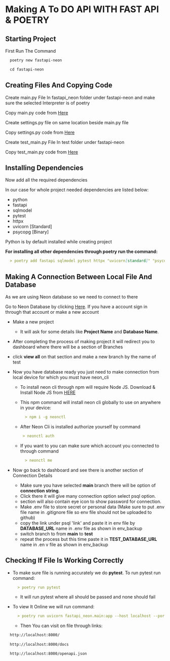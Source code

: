 
# Making A To DO API WITH FAST API & POETRY

## Starting Project

First Run The Command

```markdown
  poetry new fastapi-neon

  cd fastapi-neon
```

## Creating Files And Copying Code

Create main.py File In fastapi_neon folder under fastapi-neon and make sure the selected Interpreter is of poetry

Copy main.py code from [Here](https://github.com/HR-Suriya/Fast-Api-ToDo-App/blob/main/fastapi-neon/fastapi_neon/main.py)

Create settings.py file on same location beside main.py file

Copy settings.py code from [Here](https://github.com/HR-Suriya/Fast-Api-ToDo-App/blob/main/fastapi-neon/fastapi_neon/settings.py)

Create test_main.py File In test folder under fastapi-neon

Copy test_main.py code from [Here](https://github.com/HR-Suriya/Fast-Api-ToDo-App/blob/main/fastapi-neon/tests/test_main.py)

## Installing Dependencies

Now add all the required dependencies

In our case for whole project needed dependencies are listed below:

- python
- fastapi
- sqlmodel
- pytest
- httpx
- uvicorn [Standard]
- psycopg [Binary]

Python is by default installed while creating project

**For installing all other dependencies through poetry run the command:**

```markdown
  > poetry add fastapi sqlmodel pytest httpx "uvicorn[standard]" "psycopg[binary]"
```

## Making A Connection Between Local File And Database

As we are using Neon database so we need to connect to there

Go to Neon Database by clicking [Here](https://console.neon.tech/).
If you have a account sign in through that account or make a new account

- Make a new project

  - It will ask for some details like **Project Name** and **Database Name**.

- After completing the process of making project it will redirect you to dashboard where there will be a section of Branches

- click **view all** on that section and make a new branch by the name of test

- Now you have database ready you just need to make connection from local device for which you must have neon_cli
  - To install neon cli through npm will require Node JS. Download & Install Node JS from [HERE](https://nodejs.org/en)
  - This npm command will install neon cli globally to use on anywhere in your device:

    ```markdown
      > npm i -g neonctl
    ```

  - After Neon Cli is installed authorize yourself by command

    ```markdown
     > neonctl auth
    ```

  - If you want to you can make sure which account you connected to through command

    ```markdown
      > neonctl me
    ```

- Now go back to dashboard and see there is another section of Connection Details
  - Make sure you have selected **main** branch there will be option of **connection string**.
  - Click there it will give many connection option select psql option.
  - section will also contain eye icon to show password for connection.
  - Make .env file to store secret or personal data (Make sure to put .env file name in .gitignore file so env file should not be     uploaded to github)
  - copy the link under psql 'link' and paste it in env file by **DATABASE_URL** name in .env file as shown in env_backup
  - switch branch to from **main** to **test**
  - repeat the process but this time paste it in **TEST_DATABASE_URL** name in .en
  v file as shown in env_backup

## Checking If File Is Working Correctly

- To make sure file is running accurately we do **pytest**.
   To run pytest run command:

    ```markdown
      > poetry run pytest
    ```

  - It will run pytest where all should be passed and none should fail

- To view It Online we will run command:
  
  ```markdown
    > poetry run uvicorn fastapi_neon.main:app --host localhost --port 8000
  ```

  - Then You can visit on file through links:

```markdown
  http://localhost:8000/
    
  http://localhost:8000/docs

  http://localhost:8000/openapi.json
```
